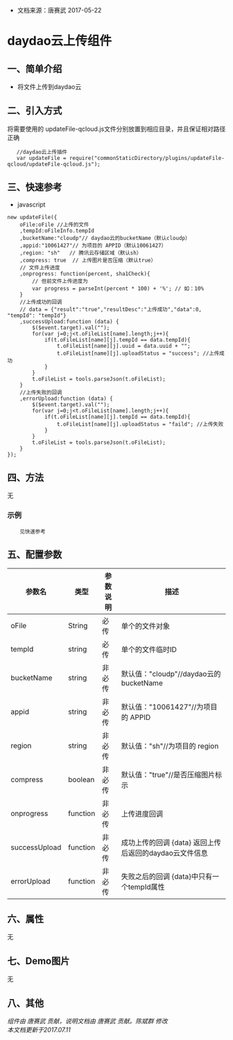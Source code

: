 *  文档来源：唐赛武 2017-05-22

# daydao云上传组件
## 一、简单介绍
- 将文件上传到daydao云

## 二、引入方式

将需要使用的 updateFile-qcloud.js文件分别放置到相应目录，并且保证相对路径正确

```
   //daydao云上传插件
   var updateFile = require("commonStaticDirectory/plugins/updateFile-qcloud/updateFile-qcloud.js");
```

## 三、快速参考

- javascript

```
new updateFile({
    oFile:oFile //上传的文件
    ,tempId:oFileInfo.tempId
    ,bucketName:"cloudp"// daydao云的bucketName（默认cloudp）
    ,appid:"10061427"// 为项目的 APPID（默认10061427）
    ,region: "sh"   // 腾讯云存储区域（默认sh）
    ,compress: true  // 上传图片是否压缩（默认true）
    // 文件上传进度
    ,onprogress: function(percent, sha1Check){
        // 但前文件上传进度为
        var progress = parseInt(percent * 100) + '%'; // 如：10%
    }
    //上传成功的回调
    // data = {"result":"true","resultDesc":"上传成功","data":0, "tempId": "tempId"}
    ,successUpload:function (data) {
        $($event.target).val("");
        for(var j=0;j<t.oFileList[name].length;j++){
            if(t.oFileList[name][j].tempId == data.tempId){
                t.oFileList[name][j].uuid = data.uuid + "";
                t.oFileList[name][j].uploadStatus = "success"; //上传成功
            }
        }
        t.oFileList = tools.parseJson(t.oFileList);
    }
    //上传失败的回调
    ,errorUpload:function (data) {
        $($event.target).val("");
        for(var j=0;j<t.oFileList[name].length;j++){
            if(t.oFileList[name][j].tempId == data.tempId){
                t.oFileList[name][j].uploadStatus = "faild"; //上传失败
            }
        }
        t.oFileList = tools.parseJson(t.oFileList);
    }
});
```

## 四、方法

无

### 示例

```
    见快速参考
```

## 五、配置参数

|  **参数名** | **类型**  | **参数说明** | **描述**  |
| ------------ | ------------ | ------------ |------------ |
| oFile   | String  | 必传 | 单个的文件对象  |
| tempId   | string  | 必传 | 单个的文件临时ID  |
| bucketName   | string  | 非必传 | 默认值："cloudp"//daydao云的bucketName  |
| appid   | string  | 非必传 | 默认值："10061427"//为项目的 APPID  |
| region   | string  | 非必传 | 默认值："sh"//为项目的 region  |
| compress   | boolean  | 非必传 | 默认值："true"//是否压缩图片标示  |
| onprogress   | function  | 非必传 | 上传进度回调  |
| successUpload   | function  | 非必传 | 成功上传的回调 {data} 返回上传后返回的daydao云文件信息 |
| errorUpload   | function  | 非必传 |失败之后的回调  {data}中只有一个tempId属性|

## 六、属性

无

## 七、Demo图片

无

## 八、其他

*组件由 唐赛武 贡献，说明文档由 唐赛武 贡献。陈斌群 修改*     
*本文档更新于2017.07.11*

 